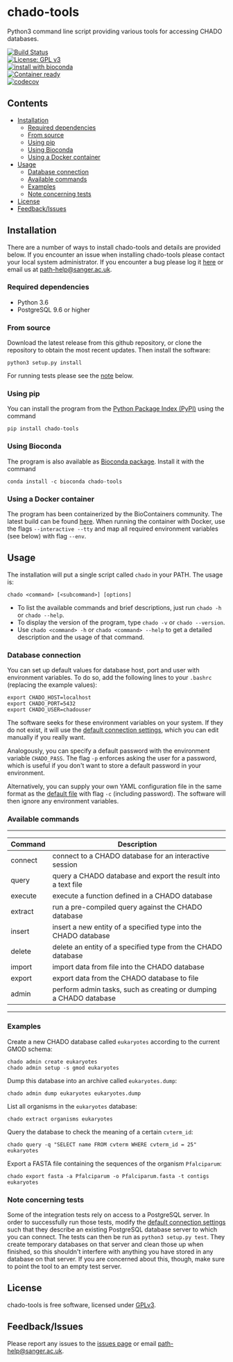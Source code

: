 # chado-tools

Python3 command line script providing various tools for accessing CHADO databases.

[![Build Status](https://travis-ci.org/sanger-pathogens/chado-tools.svg?branch=master)](https://travis-ci.org/sanger-pathogens/chado-tools)   
[![License: GPL v3](https://img.shields.io/badge/License-GPL%20v3-brightgreen.svg)](https://github.com/sanger-pathogens/chado-tools/blob/master/LICENSE)   
[![install with bioconda](https://img.shields.io/badge/install%20with-bioconda-brightgreen.svg?style=flat-square)](http://bioconda.github.io/recipes/chado-tools/README.html)   
[![Container ready](https://img.shields.io/badge/container-ready-brightgreen.svg)](https://quay.io/repository/biocontainers/chado-tools)   
[![codecov](https://codecov.io/gh/sanger-pathogens/chado-tools/branch/master/graph/badge.svg)](https://codecov.io/gh/sanger-pathogens/chado-tools)

## Contents
  * [Installation](#installation)
    * [Required dependencies](#required-dependencies)
    * [From source](#from-source)
    * [Using pip](#using-pip)
    * [Using Bioconda](#using-bioconda)
    * [Using a Docker container](#using-a-docker-container)
  * [Usage](#usage)
    * [Database connection](#database-connection)
    * [Available commands](#available-commands)
    * [Examples](#examples)
    * [Note concerning tests](#note-concerning-tests)
  * [License](#license)
  * [Feedback/Issues](#feedback/issues)

## Installation
There are a number of ways to install chado-tools and details are provided below. If you encounter an issue when installing chado-tools please contact your local system administrator. If you encounter a bug please log it [here](https://github.com/sanger-pathogens/chado-tools/issues) or email us at path-help@sanger.ac.uk.

### Required dependencies
* Python 3.6
* PostgreSQL 9.6 or higher

### From source
Download the latest release from this github repository, or clone the repository to obtain the most recent updates.
Then install the software:

    python3 setup.py install

For running tests please see the [note](#note-concerning-tests) below.

### Using pip
You can install the program from the [Python Package Index (PyPI)](https://pypi.org/project/chado-tools/) using the command

    pip install chado-tools

### Using Bioconda
The program is also available as [Bioconda package](https://anaconda.org/bioconda/chado-tools). Install it with the command

    conda install -c bioconda chado-tools

### Using a Docker container
The program has been containerized by the BioContainers community. The latest build can be found [here](https://biocontainers.pro/#/tools/chado-tools).
When running the container with Docker, use the flags `--interactive --tty` and map all required environment variables (see below) with flag `--env`.


## Usage
The installation will put a single script called `chado` in your PATH.
The usage is:

    chado <command> [<subcommand>] [options]

* To list the available commands and brief descriptions, just run `chado -h` or `chado --help`.
* To display the version of the program, type `chado -v` or `chado --version`.
* Use `chado <command> -h` or `chado <command> --help` to get a detailed description and the usage of that command.

### Database connection
You can set up default values for database host, port and user with environment variables. To do so, add the following 
lines to your `.bashrc` (replacing the example values):

    export CHADO_HOST=localhost
    export CHADO_PORT=5432
    export CHADO_USER=chadouser

The software seeks for these environment variables on your system. If they do not exist, it will use the 
[default connection settings](pychado/data/defaultDatabase.yml), which you can edit manually if you really want.

Analogously, you can specify a default password with the environment variable `CHADO_PASS`.
The flag `-p` enforces asking the user for a password, which is useful if you don't want to store a default password in your environment.

Alternatively, you can supply your own YAML configuration file in the same format as the [default file](pychado/data/defaultDatabase.yml)
with flag `-c` (including password). The software will then ignore any environment variables. 


### Available commands

------------------------------------------------------------------------------------------------
| Command               | Description                                                          |
|-----------------------|----------------------------------------------------------------------|
| connect               | connect to a CHADO database for an interactive session               |
| query                 | query a CHADO database and export the result into a text file        |
| execute               | execute a function defined in a CHADO database                       |
| extract               | run a pre-compiled query against the CHADO database                  |
| insert                | insert a new entity of a specified type into the CHADO database      |
| delete                | delete an entity of a specified type from the CHADO database         |
| import                | import data from file into the CHADO database                        |
| export                | export data from the CHADO database to file                          |
| admin                 | perform admin tasks, such as creating or dumping a CHADO database    |
------------------------------------------------------------------------------------------------

### Examples
Create a new CHADO database called `eukaryotes` according to the current GMOD schema:

    chado admin create eukaryotes
    chado admin setup -s gmod eukaryotes
    
Dump this database into an archive called `eukaryotes.dump`:

    chado admin dump eukaryotes eukaryotes.dump

List all organisms in the `eukaryotes` database:

    chado extract organisms eukaryotes

Query the database to check the meaning of a certain `cvterm_id`:

    chado query -q "SELECT name FROM cvterm WHERE cvterm_id = 25" eukaryotes

Export a FASTA file containing the sequences of the organism `Pfalciparum`:

    chado export fasta -a Pfalciparum -o Pfalciparum.fasta -t contigs eukaryotes

### Note concerning tests
Some of the integration tests rely on access to a PostgreSQL server. In order to successfully run those tests, 
modify the [default connection settings](pychado/data/defaultDatabase.yml) such that they describe an existing 
PostgreSQL database server to which you can connect. The tests can then be run as `python3 setup.py test`.
They create temporary databases on that server and clean those up when finished, so this shouldn't interfere with
anything you have stored in any database on that server. If you are concerned about this, though, make sure to point
the tool to an empty test server.

## License
chado-tools is free software, licensed under [GPLv3](https://github.com/sanger-pathogens/chado-tools/blob/master/LICENSE).

## Feedback/Issues
Please report any issues to the [issues page](https://github.com/sanger-pathogens/chado-tools/issues) or email path-help@sanger.ac.uk.
